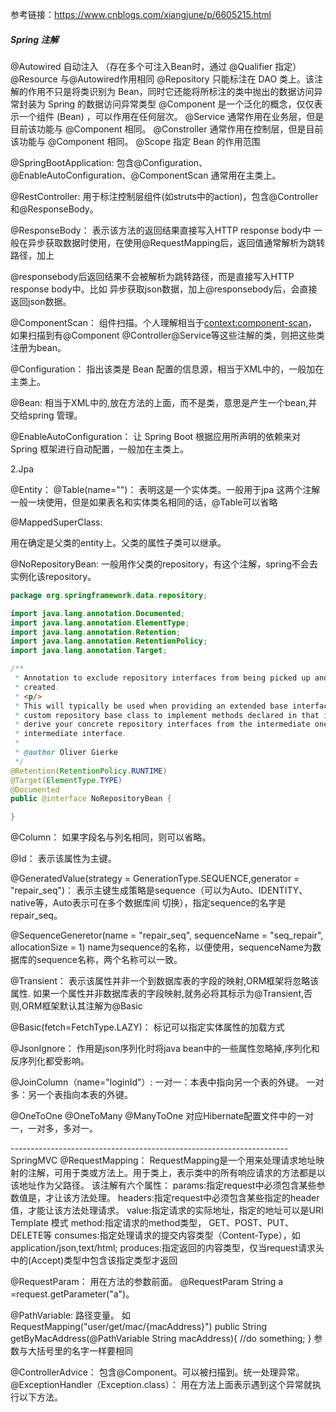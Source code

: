 参考链接：https://www.cnblogs.com/xiangjune/p/6605215.html

##### Spring 注解

@Autowired	自动注入 （存在多个可注入Bean时，通过 @Qualifier 指定）
@Resource	与@Autowired作用相同
@Repository 只能标注在 DAO 类上。该注解的作用不只是将类识别为 Bean，同时它还能将所标注的类中抛出的数据访问异常封装为 Spring 的数据访问异常类型
@Component 是一个泛化的概念，仅仅表示一个组件 (Bean) ，可以作用在任何层次。
@Service 通常作用在业务层，但是目前该功能与 @Component 相同。
@Constroller 通常作用在控制层，但是目前该功能与 @Component 相同。
@Scope 指定 Bean 的作用范围

@SpringBootApplication:
包含@Configuration、@EnableAutoConfiguration、@ComponentScan
通常用在主类上。

@RestController:
用于标注控制层组件(如struts中的action)，包含@Controller和@ResponseBody。

@ResponseBody：
表示该方法的返回结果直接写入HTTP response body中
一般在异步获取数据时使用，在使用@RequestMapping后，返回值通常解析为跳转路径，加上

@responsebody后返回结果不会被解析为跳转路径，而是直接写入HTTP response body中。比如
异步获取json数据，加上@responsebody后，会直接返回json数据。

@ComponentScan：
组件扫描。个人理解相当于<context:component-scan>，如果扫描到有@Component 
@Controller@Service等这些注解的类，则把这些类注册为bean。


@Configuration：
指出该类是 Bean 配置的信息源，相当于XML中的<beans></beans>，一般加在主类上。


@Bean:
相当于XML中的<bean></bean>,放在方法的上面，而不是类，意思是产生一个bean,并交给spring
管理。


@EnableAutoConfiguration：
让 Spring Boot 根据应用所声明的依赖来对 Spring 框架进行自动配置，一般加在主类上。

2.Jpa


@Entity：
@Table(name="")：
表明这是一个实体类。一般用于jpa
这两个注解一般一块使用，但是如果表名和实体类名相同的话，@Table可以省略

@MappedSuperClass:

用在确定是父类的entity上。父类的属性子类可以继承。


@NoRepositoryBean:
一般用作父类的repository，有这个注解，spring不会去实例化该repository。
```java
package org.springframework.data.repository;

import java.lang.annotation.Documented;
import java.lang.annotation.ElementType;
import java.lang.annotation.Retention;
import java.lang.annotation.RetentionPolicy;
import java.lang.annotation.Target;

/**
 * Annotation to exclude repository interfaces from being picked up and thus in consequence getting an instance being
 * created.
 * <p/>
 * This will typically be used when providing an extended base interface for all repositories in combination with a
 * custom repository base class to implement methods declared in that intermediate interface. In this case you typically
 * derive your concrete repository interfaces from the intermediate one but don't want to create a Spring bean for the
 * intermediate interface.
 *
 * @author Oliver Gierke
 */
@Retention(RetentionPolicy.RUNTIME)
@Target(ElementType.TYPE)
@Documented
public @interface NoRepositoryBean {

}
```

@Column：
如果字段名与列名相同，则可以省略。


@Id：
表示该属性为主键。


@GeneratedValue(strategy = GenerationType.SEQUENCE,generator = "repair_seq")：
表示主键生成策略是sequence（可以为Auto、IDENTITY、native等，Auto表示可在多个数据库间
切换），指定sequence的名字是repair_seq。


@SequenceGeneretor(name = "repair_seq", sequenceName = "seq_repair", allocationSize = 1)
name为sequence的名称，以便使用，sequenceName为数据库的sequence名称，两个名称可以一致。


@Transient：
表示该属性并非一个到数据库表的字段的映射,ORM框架将忽略该属性.
如果一个属性并非数据库表的字段映射,就务必将其标示为@Transient,否则,ORM框架默认其注解为@Basic

@Basic(fetch=FetchType.LAZY)：
标记可以指定实体属性的加载方式


@JsonIgnore：
作用是json序列化时将java bean中的一些属性忽略掉,序列化和反序列化都受影响。


@JoinColumn（name="loginId"）:
一对一：本表中指向另一个表的外键。
一对多：另一个表指向本表的外键。


@OneToOne
@OneToMany
@ManyToOne
对应Hibernate配置文件中的一对一，一对多，多对一。

\---------------------------------------------------------------------
SpringMVC
@RequestMapping：
RequestMapping是一个用来处理请求地址映射的注解，可用于类或方法上。用于类上，表示类中的所有响应请求的方法都是以该地址作为父路径。
该注解有六个属性：
params:指定request中必须包含某些参数值是，才让该方法处理。
headers:指定request中必须包含某些指定的header值，才能让该方法处理请求。
value:指定请求的实际地址，指定的地址可以是URI Template 模式
method:指定请求的method类型， GET、POST、PUT、DELETE等
consumes:指定处理请求的提交内容类型（Content-Type），如application/json,text/html;
produces:指定返回的内容类型，仅当request请求头中的(Accept)类型中包含该指定类型才返回

@RequestParam：
用在方法的参数前面。
@RequestParam String a =request.getParameter("a")。

@PathVariable:
路径变量。
如 RequestMapping("user/get/mac/{macAddress}")
public String getByMacAddress(@PathVariable String macAddress){
//do something;
}
参数与大括号里的名字一样要相同

@ControllerAdvice：
包含@Component。可以被扫描到。统一处理异常。
@ExceptionHandler（Exception.class）：
用在方法上面表示遇到这个异常就执行以下方法。